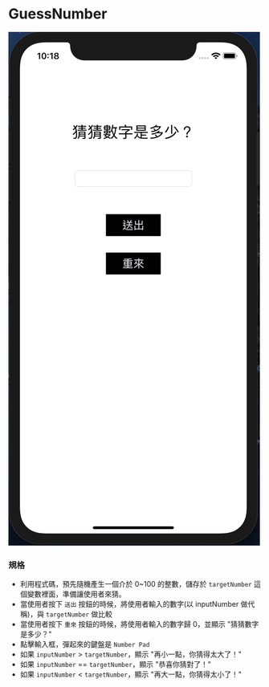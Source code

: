 # GuessNumber

![image](https://github.com/Wuchiwei/GuessNumber/blob/master/images/app_snapshot.png)

### 規格
* 利用程式碼，預先隨機產生一個介於 0~100 的整數，儲存於 `targetNumber` 這個變數裡面，準備讓使用者來猜。
* 當使用者按下 `送出` 按鈕的時候，將使用者輸入的數字(以 inputNumber 做代稱)，與 `targetNumber` 做比較
* 當使用者按下 `重來` 按鈕的時候，將使用者輸入的數字歸 0，並顯示 "猜猜數字是多少？"
* 點擊輸入框，彈起來的鍵盤是 `Number Pad`
* 如果 `inputNumber` > `targetNumber`，顯示 "再小一點，你猜得太大了！"
* 如果 `inputNumber` == `targetNumber`，顯示 "恭喜你猜對了！"
* 如果 `inputNumber` < `targetNumber`，顯示 "再大一點，你猜得太小了！"



